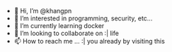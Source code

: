- 👋 Hi, I’m @khangpn
- 👀 I’m interested in programming, security, etc...
- 🌱 I’m currently learning docker
- 💞️ I’m looking to collaborate on :| life
- 📫 How to reach me ... :| you already by visiting  this

<!---
khangpn/khangpn is a ✨ special ✨ repository because its `README.md` (this file) appears on your GitHub profile.
You can click the Preview link to take a look at your changes.
--->
